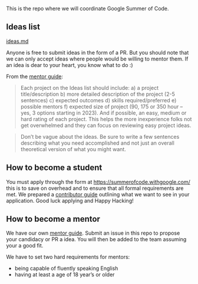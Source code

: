 This is the repo where we will coordinate Google Summer of Code.

## Ideas list

[ideas.md](./ideas/2024.md)

Anyone is free to submit ideas in the form of a PR.
But you should note that we can only accept ideas where people would be willing to mentor them. If an idea is dear to your heart, you know what to do :)

From the [mentor guide](https://google.github.io/gsocguides/mentor/defining-a-project-ideas-list):

> Each project on the Ideas list should include: a) a project title/description b) more detailed description of the project (2-5 sentences) c) expected outcomes d) skills required/preferred e) possible mentors f) expected size of project (90, 175 or 350 hour – yes, 3 options starting in 2023). And if possible, an easy, medium or hard rating of each project. This helps the more inexperience folks not get overwhelmed and they can focus on reviewing easy project ideas.

> Don’t be vague about the ideas. Be sure to write a few sentences describing what you need accomplished and not just an overall theoretical version of what you might want.


## How to become a student

You must apply through the form at https://summerofcode.withgoogle.com/ this is to save on overhead and to ensure that all formal requirements are met.
We prepared a [contributor guide](./contributor-guide.md) outlining what we want to see in your application.
Good luck applying and Happy Hacking!

## How to become a mentor

We have our own [mentor guide](./mentor-guide.md).
Submit an issue in this repo to propose your candidacy or PR a idea. You will then be added to the team assuming your a good fit.

We have to set two hard requirements for mentors:
- being capable of fluently speaking English
- having at least a age of 18 year’s or older

